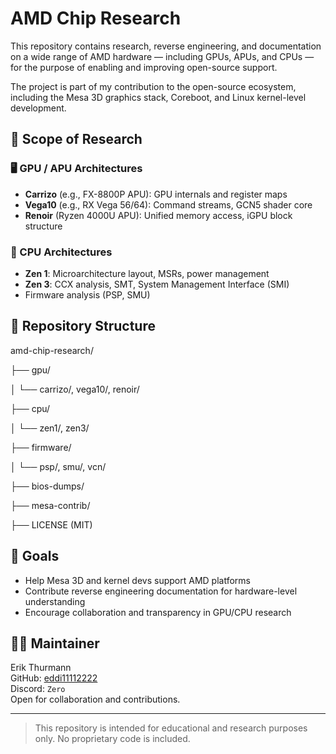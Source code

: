 # AMD Chip Research

This repository contains research, reverse engineering, and documentation on a wide range of AMD hardware — including GPUs, APUs, and CPUs — for the purpose of enabling and improving open-source support.

The project is part of my contribution to the open-source ecosystem, including the Mesa 3D graphics stack, Coreboot, and Linux kernel-level development.

## 🔬 Scope of Research

### 🖥️ GPU / APU Architectures

- **Carrizo** (e.g., FX-8800P APU): GPU internals and register maps  
- **Vega10** (e.g., RX Vega 56/64): Command streams, GCN5 shader core  
- **Renoir** (Ryzen 4000U APU): Unified memory access, iGPU block structure  

### 🧠 CPU Architectures

- **Zen 1**: Microarchitecture layout, MSRs, power management  
- **Zen 3**: CCX analysis, SMT, System Management Interface (SMI)  
- Firmware analysis (PSP, SMU)

## 🧩 Repository Structure

amd-chip-research/

├── gpu/

│ └── carrizo/, vega10/, renoir/

├── cpu/

│ └── zen1/, zen3/

├── firmware/

│ └── psp/, smu/, vcn/

├── bios-dumps/

├── mesa-contrib/

├── LICENSE (MIT)


## 🎯 Goals

- Help Mesa 3D and kernel devs support AMD platforms
- Contribute reverse engineering documentation for hardware-level understanding
- Encourage collaboration and transparency in GPU/CPU research

## 🧑‍💻 Maintainer

Erik Thurmann  
GitHub: [eddi11112222](https://github.com/eddi11112222)  
Discord: `Zero`  
Open for collaboration and contributions.

---

> This repository is intended for educational and research purposes only. No proprietary code is included.

